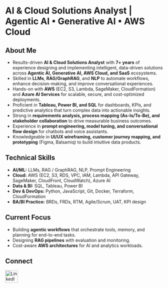 # AI & Cloud Solutions Analyst | Agentic AI • Generative AI • AWS Cloud

## About Me
- Results-driven **AI & Cloud Solutions Analyst** with **7+ years** of experience designing and implementing intelligent, data-driven solutions across **Agentic AI, Generative AI, AWS Cloud, and SaaS** ecosystems.
- Skilled in **LLMs**, **RAG/GraphRAG**, and **NLP** to automate workflows, enhance decision-making, and improve conversational experiences.
- Hands-on with **AWS** (EC2, S3, Lambda, SageMaker, CloudFormation) and **Azure AI Services** for scalable, secure, and cost-optimized deployments.
- Proficient in **Tableau, Power BI, and SQL** for dashboards, KPIs, and predictive analytics that turn complex data into actionable insights.
- Strong in **requirements analysis, process mapping (As-Is/To-Be), and stakeholder collaboration** to drive measurable business outcomes.
- Experience in **prompt engineering, model tuning, and conversational flow design** for chatbots and voice assistants.
- Knowledgeable in **UI/UX wireframing, customer journey mapping, and prototyping** (Figma, Balsamiq) to build intuitive data products.

## Technical Skills
- **AI/ML:** LLMs, RAG / GraphRAG, NLP, Prompt Engineering  
- **Cloud:** AWS (EC2, S3, RDS, VPC, IAM, Lambda, API Gateway, SageMaker, CloudFront, CloudWatch), Azure AI  
- **Data & BI:** SQL, Tableau, Power BI  
- **Dev & DevOps:** Python, JavaScript, Git, Docker, Terraform, CloudFormation  
- **BA/BI Practice:** BRDs, FRDs, RTM, Agile/Scrum, UAT, KPI design

## Current Focus
- Building **agentic workflows** that orchestrate tools, memory, and planning for end-to-end tasks.  
- Designing **RAG pipelines** with evaluation and monitoring.  
- Cost-aware **AWS architectures** for AI and analytics workloads.

## Connect
<a href="https://www.linkedin.com/in/dheebika-krishnan/" target="_blank">
  <img align="left" alt="LinkedIn" width="40px" src="https://cdn.jsdelivr.net/gh/devicons/devicon/icons/linkedin/linkedin-original.svg" />
</a>
